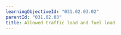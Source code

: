 ```yaml
---
learningObjectiveId: "031.02.03.02"
parentId: "031.02.03"
title: Allowed traffic load and fuel load
---
```

